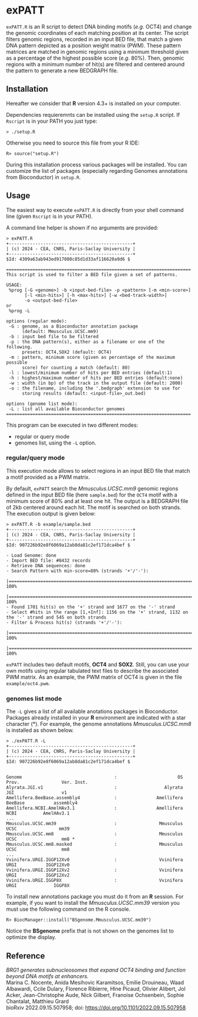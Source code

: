 # exPATT

`exPATT.R` is an R script to detect DNA binding motifs (_e.g._ OCT4) and change the genomic coordinates of each matching position at its center. The script filters genomic regions, recorded in an input BED file, that match a given DNA pattern depicted as a position weight matrix (PWM). These pattern matrices are matched in genomic regions using a minimum threshold given as a percentage of the highest possible score (_e.g._ 80%). Then, genomic regions with a minimum number of hit(s) are filtered and centered around the pattern to generate a new BEDGRAPH file.

## Installation

Hereafter we consider that **R** version 4.3+ is installed on your computer.

Dependencies requieremnts can be installed using the `setup.R` script.
If `Rscript` is in your PATH you just type:

```
> ./setup.R
```

Otherwise you need to source this file from your R IDE:

```
R> source("setup.R")
```

During this installation process various packages will be installed. You can customize the list of packages (especially regarding Genomes annotations from Bioconductor) in `setup.R`.

## Usage

The easiest way to execute `exPATT.R` is directly from your shell command line (given `Rscript` is in your PATH).

A command line helper is shown if no arguments are provided:

```
> exPATT.R
+-----------------------------------------------+
| (c) 2024 - CEA, CNRS, Paris-Saclay University |
+-----------------------------------------------+
$Id: 4309a63ab943ed917080c85d1d33af116620a9d6 $

======================================================================
This script is used to filter a BED file given a set of patterns.

USAGE:
 %prog [-G <genome>] -b <input-bed-file> -p <pattern> [-m <min-score>]
       [-l <min-hits>] [-h <max-hits>] [-w <bed-track-width>]
       -o <output-bed-file>
or
 %prog -L

options (regular mode):
 -G : genome, as a Bioconductor annotation package
      (default: Mmusculus.UCSC.mm9)
 -b : input bed file to be filtered
 -p : the DNA pattern(s), either as a filename or one of the following.
      presets: OCT4,SOX2 (default: OCT4)
 -m : pattern, minimum score (given as percentage of the maximum possible
      score) for counting a match (default: 80)
 -l : lowest/minimum number of hits per BED entries (default:1)
 -h : highest/maximum number of hits per BED entries (default:none)
 -w : width (in bp) of the track in the output file (default: 2000)
 -o : the filename, including the '.bedgraph' extension to use for
      storing results (default: <input-file>_out.bed)

options (genome list mode):
 -L : list all available Bioconductor genomes
======================================================================
```

This program can be executed in two different modes: 
- regular or query mode 
- genomes list, using the `-L` option.

### regular/query mode

This execution mode allows to select regions in an input BED file that match a motif provided as a PWM matrix.

By default, `exPATT` search the _Mmusculus.UCSC.mm9_ genomic regions defined in the input BED file (here `sample.bed`) for the `OCT4` motif with a minimum score of 80% and at least one hit. The output is a BEDGRAPH file of 2kb centered around each hit. The motif is searched on both strands. The execution output is given below: 

```
> exPATT.R -b example/sample.bed
+-----------------------------------------------+
| (c) 2024 - CEA, CNRS, Paris-Saclay University |
+-----------------------------------------------+
$Id: 907226b92e8f6069a12ab8da81c2ef171dca4bef $

- Load Genome: done
- Import BED file: #8432 records
- Retrieve DNA sequences: done
- Search Pattern with min-score=80% (strands '+'/'-'):
  |======================================================================| 100%
  |======================================================================| 100%
- Found 1701 hit(s) on the '+' strand and 1677 on the '-' strand
- Select #hits in the range [1,+Inf]: 1156 on the '+' strand, 1132 on the '-' strand and 545 on both strands
- Filter & Process hit(s) (strands '+'/'-'):
  |======================================================================| 100%
  |======================================================================| 100%
```

`exPATT` includes two default motifs, **OCT4** and **SOX2**. Still, you can use your own motifs using regular tabulated text files to describe the associated PWM matrix. As an example, the PWM matrix of OCT4 is given in the file `example/oct4.pwm`.

### genomes list mode

The `-L` gives a list of all available anotations packages in Bioconductor. Packages already installed in your **R** environment are indicated with a star character (*). For example, the genome annotations _Mmusculus.UCSC.mm8_ is installed as shown below.

```
> ./exPATT.R -L
+-----------------------------------------------+
| (c) 2024 - CEA, CNRS, Paris-Saclay University |
+-----------------------------------------------+
$Id: 907226b92e8f6069a12ab8da81c2ef171dca4bef $


Genome                                   :                       OS       Prov.                Ver. Inst.
Alyrata.JGI.v1                           :                  Alyrata         JGI                  v1
Amellifera.BeeBase.assembly4             :               Amellifera     BeeBase           assembly4
Amellifera.NCBI.AmelHAv3.1               :               Amellifera        NCBI          AmelHAv3.1
...
Mmusculus.UCSC.mm39                      :                Mmusculus        UCSC                mm39
Mmusculus.UCSC.mm8                       :                Mmusculus        UCSC                 mm8 *
Mmusculus.UCSC.mm8.masked                :                Mmusculus        UCSC                 mm8
...
Vvinifera.URGI.IGGP12Xv0                 :                Vvinifera        URGI           IGGP12Xv0
Vvinifera.URGI.IGGP12Xv2                 :                Vvinifera        URGI           IGGP12Xv2
Vvinifera.URGI.IGGP8X                    :                Vvinifera        URGI              IGGP8X
```

To install new annotations package you must do it from an **R** session. For example, if you want to install the _Mmusculus.UCSC.mm39_ version you must use the following command on the R console.

```
R> BiocManager::install("BSgenome.Mmusculus.UCSC.mm39")
```

Notice the **BSgenome** prefix that is not shown on the genomes list to optimize the display.

## Reference

_BRG1 generates subnucleosomes that expand OCT4 binding and function beyond DNA motifs at enhancers._  
Marina C. Nocente, Anida Mesihovic Karamitsos, Emilie Drouineau, Waad Albawardi, Ccile Dulary, Florence Ribierre, Hlne Picaud, Olivier Alibert, Jol Acker, Jean-Christophe Aude, Nick Gilbert, Franoise Ochsenbein, Sophie Chantalat, Matthieu Grard  
bioRxiv 2022.09.15.507958; doi: https://doi.org/10.1101/2022.09.15.507958
